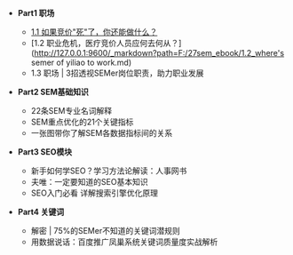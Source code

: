 - **Part1 职场**
    - [1.1 如果竞价"死"了，你还能做什么？](http://www.27sem.com/home.php?m=Index&a=newArticle&id=522)
    - [1.2 职业危机，医疗竞价人员应何去何从？](http://127.0.0.1:9600/_markdown?path=F:/27sem_ebook/1.2_where's semer of yiliao to work.md)
    - 1.3 职场 | 3招透视SEMer岗位职责，助力职业发展

- **Part2 SEM基础知识**
    - 22条SEM专业名词解释
    - SEM重点优化的21个关键指标
    - 一张图带你了解SEM各数据指标间的关系

- **Part3 SEO模块**
    - 新手如何学SEO？学习方法论解读：人事网书
    - 夫唯：一定要知道的SEO基本知识
    - SEO入门必看 详解搜索引擎优化原理

- **Part4 关键词**
    - 解密 | 75%的SEMer不知道的关键词潜规则
    - 用数据说话：百度推广凤巢系统关键词质量度实战解析